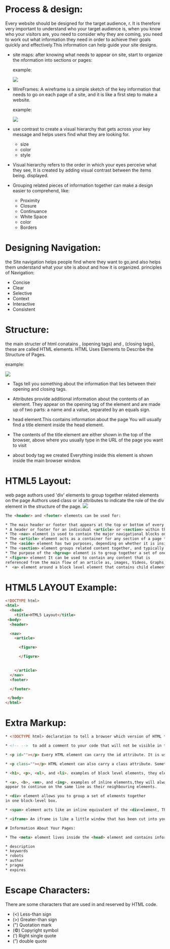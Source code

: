 # Process & design:
Every website should be designed for the target audience, r. It is therefore very important to understand who your target audience is, when you know who your visitors are, you need to consider why they are coming, you need to work out what information they need in order to achieve their goals quickly and effectively.This information can help guide your site designs.
* site maps:
  after knowing what needs to appear on site, start to organize the nformation into sections or pages:
  
  example:

  ![](https://encrypted-tbn0.gstatic.com/images?q=tbn:ANd9GcTtBRm66p1j9uy5S5lHXnVmr7NQPhAaa6fksA&usqp=CAU)

* WireFrames:
A wireframe is a simple sketch of the key 
information that needs to go on each page of a 
site, and it is like a first step to make a website.

  example:

  ![](https://www.experienceux.co.uk/wp-content/uploads/2015/06/wireframe_example_small.jpg)

* use contrast to create a visual hierarchy that gets 
across your key message and helps users find what they are looking for.
  * size 
  * color 
  * style

* Visual hierarchy refers to the order in which your eyes perceive what they see, It is created by adding visual contrast between the items being. 
displayed.

* Grouping related pieces of information together can make a design easier to comprehend, like:
  * Proximity
  * Closure
  * Continuance
  * White Space
  * color
  * Borders

# Designing Navigation:
the Site navigation helps people find where they want to go,and also helps them understand what your site is about and how it is organized. 
principles of Navigation:
  * Concise
  * Clear
  * Selective
  * Context
  * Interactive
  * Consistent

# Structure:
the main structer of html conatains <html>, <body> (opening tags) and     </body>,</html> (closing tags), these are called HTML elements.
HTML Uses Elements to Describe the Structure of Pages.

example:

![](https://encrypted-tbn0.gstatic.com/images?q=tbn:ANd9GcRgbX8BKbvnkxVK2NHd0P55XxbuGHG2XN_GxftDFR_cwGhRGy3BPe3dRtkpmKK3Rzt82XM&usqp=CAU)

* Tags tell you something about the information that lies between their opening and closing tags.
* Attributes provide additional information about the contents of an element. They appear on the opening tag of the element and are made up of two parts: a name and a value, separated by an equals sign.

* head element.This contains information about the page  You will usually find a title element inside the head element.

* The contents of the title element are either shown in the top of the browser, above where you usually type in the URL of the page you want to visit
* about body tag we created Everything inside this element is shown inside the main browser window.

# HTML5 Layout:
web page authors used 'div' elements to group 
together related elements on the page Authors used class or id attributes 
to indicate the role of the div element in the structure of the page.
![](https://encrypted-tbn0.gstatic.com/images?q=tbn:ANd9GcSEyKVgCLXFwx0oJ4tLhfXos8u04y1QvCo1nA&usqp=CAU) 

```html
The <header> and <footer> elements can be used for:

* The main header or footer that appears at the top or bottom of every page on the site.
* A header or footer for an individual <article> or <section> within the page.
* The <nav> element is used to contain the major navigational blocks on the site such as the primary site navigation.
* The <article> element acts as a container for any section of a page that could stand alone and potentially be syndicated.
* The <aside> element has two purposes, depending on whether it is inside an <article> element or not.
* The <section> element groups related content together, and typically each section would have its own heading.
* The purpose of the <hgroup> element is to group together a set of one or more <h1> through <h6> elements so that they are treated as one single heading.
* <figure> element It can be used to contain any content that is 
referenced from the main flow of an article as, images, Videos, Graphs, etc.
*  <a> element around a block level element that contains child elements. This allows you to turn an entire block into a link.
```
# HTML5 LAYOUT Example:
```html
<!DOCTYPE html>
<html>
  <head>
    <title>HTML5 Layout</title>
 <body>
  <header>  

  <nav>  
    <article>

      <figure> 

      </figure>

 
    </article> 
  </nav>  
  <footer>

  </footer>

 </body>
</html>
```
# Extra Markup:
```html
* <!DOCTYPE html> declaration to tell a browser which version of HTML the page is using.

* <!-- -->  to add a comment to your code that will not be visible in the user's browser, you can add the text between these characters:

* <p id=""></p> Every HTML element can carry the id attribute. It is used to uniquely identify that element from other elements on the page.

* <p class=""></p> HTML element can also carry a class attribute. Sometimes, it is a way to identify several elements as being different from the other elements on the page. rather than uniquely identifying one element within a document.

* <h1>, <p>, <ul>, and <li>. examples of block level elements, they elements will always appear to start on a new line in the browser window. 

* <a>, <b>, <em>, and <img>. examples of inline elements,they will always 
appear to continue on the same line as their neighbouring elements.

* <div> element allows you to group a set of elements together 
in one block-level box.

* <span> element acts like an inline equivalent of the <div>element, The most common reason why people use <span> elements is so that they can control the appearance of the content of these elements using CSS.

* <iframe> An iframe is like a little window that has been cut into your page — and in that window you can see another page.

# Information About Your Pages:

* The <meta> element lives inside the <head> element and contains information about that web page.

* description
* keywords
* robots
* author
* pragma
* expires
```
# Escape Characters:
There are some characters that are used in and reserved by HTML code.
 * (<) Less-than sign
 * (>) Greater-than sign
 * (") Quotation mark
 * (©) Copyright symbol
 * (') Right single quote
 * (”) double quote
 


